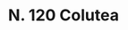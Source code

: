 ---
title: "N. 120 Colutea"
permalink: "/edition/plant120/"
plant-name: "N. 120"
plant-number: "120"
plant-xml: "/assets/xml/plant120.xml"
plant-img1: "/assets/img/plant120_verso.jpg"
plant-img2: "/assets/img/plant120.jpg"
plant-title: "N. 120 Colutea"
plant-wfo-link: "http://www.worldfloraonline.org/taxon/wfo-0000213683"
plant-kew-link: ""
plant-taxon-content: "Colutea arborescens L."
layout: single-xml
---
